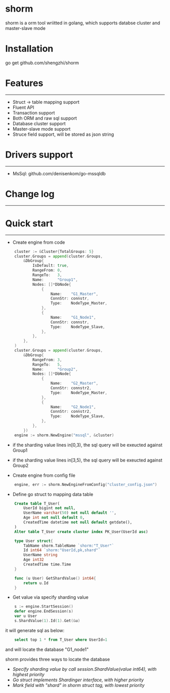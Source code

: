 # shorm
shorm is a orm tool wriitted in golang, which supports databse cluster and master-slave mode
# Installation
  go get github.com/shengzhi/shorm
# Features
---
- Struct -> table mapping support
- Fluent API
- Transaction support
- Both ORM and raw sql support
- Database cluster support
- Master-slave mode support
- Struce field support, will be stored as json string

# Drivers support
---
- MsSql: github.com/denisenkom/go-mssqldb

# Change log
---


# Quick start
---
- Create engine from code

```Go
    cluster := &Cluster{TotalGroups: 5}
	cluster.Groups = append(cluster.Groups,
		&DbGroup{
			IsDefault: true,
			RangeFrom: 0,
			RangeTo:   3,
			Name:      "Group1",
			Nodes: []*DbNode{
				{
					Name:    "G1_Master",
					ConnStr: connstr,
					Type:    NodeType_Master,
				},
				{
					Name:    "G1_Node1",
					ConnStr: connstr,
					Type:    NodeType_Slave,
				},
			},
		},
	)
	cluster.Groups = append(cluster.Groups,
		&DbGroup{
			RangeFrom: 3,
			RangeTo:   5,
			Name:      "Group2",
			Nodes: []*DbNode{
				{
					Name:    "G2_Master",
					ConnStr: connstr2,
					Type:    NodeType_Master,
				},
				{
					Name:    "G2_Node1",
					ConnStr: connstr2,
					Type:    NodeType_Slave,
				},
			},
		})
	engine := shorm.NewEngine("mssql", &cluster)
```
- if the sharding value lines in[0,3), the sql query will be exeucted against Group1
- if the sharding value lines in[3,5), the sql query will be exeucted against Group2

- Create engine from config file
```Go
	engine, err := shorm.NewEngineFromConfig("cluster_config.json")
```
- Define go struct to mapping data table
```Sql
	Create table T_User(
		UserId bigint not null,
		UserName varchar(50) not null default '',
		Age int not null default 0,
		CreatedTime datetime not null default getdate(),
	)
	Alter table T_User create cluster index PK_User(UserId asc)
```
```Go
	type User struct{
		TabName shorm.TableName `shorm:"T_User"`
		Id int64 `shorm:"UserId,pk,shard"`
		UserName string
		Age int32
		CreatedTime time.Time
	}

	func (u User) GetShardValue() int64{
		return u.Id
	}
```

- Get value via specify sharding value
```Go
	s := engine.StartSession()
	defer engine.EndSession(s)
	var u User
	s.ShardValue(1).Id(1).Get(&u)
```
it will generate sql as below:
```Sql
	select top 1 * from T_User where UserId=1
``` 
and will locate the database "G1_node1"

shorm provides three ways to locate the database
* *Specify sharding value by call session.ShardValue(value int64), with highest priority*
* *Go struct implements Shardinger interface, with higher priority*
* *Mark field with "shard" in shorm struct tag, with lowest priority*
